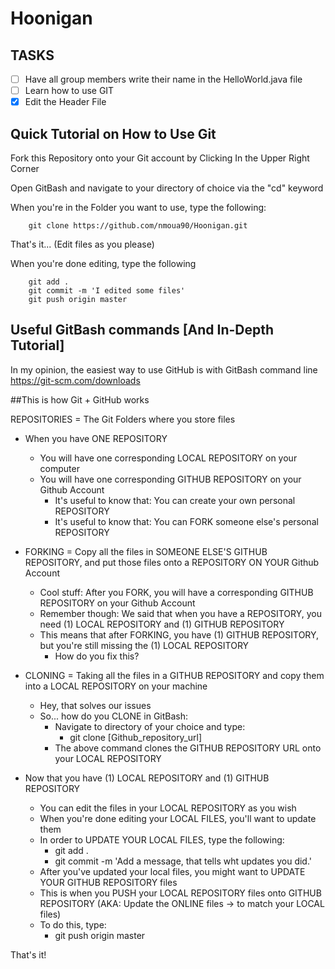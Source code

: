 # Hoonigan 

TASKS
----------
- [ ] Have all group members write their name in the HelloWorld.java file
- [ ] Learn how to use GIT
- [x] Edit the Header File 

Quick Tutorial on How to Use Git 
------------------------------------
Fork this Repository onto your Git account by Clicking In the Upper Right Corner
	
Open GitBash and navigate to your directory of choice via the "cd" keyword
	
When you're in the Folder you want to use, type the following:

		git clone https://github.com/nmoua90/Hoonigan.git
	
That's it... (Edit files as you please)
	
When you're done editing, type the following

		git add .
		git commit -m 'I edited some files'
		git push origin master
	
	
## Useful GitBash commands [And In-Depth Tutorial] ##
In my opinion, the easiest way to use GitHub is with GitBash command line
		https://git-scm.com/downloads
		
##This is how Git + GitHub works
	
REPOSITORIES = The Git Folders where you store files
* When you have ONE REPOSITORY
	* You will have one corresponding LOCAL REPOSITORY on your computer
	* You will have one corresponding GITHUB REPOSITORY on your Github Account
		* It's useful to know that: You can create your own personal REPOSITORY 
		* It's useful to know that: You can FORK someone else's personal REPOSITORY
	
* FORKING = Copy all the files in SOMEONE ELSE'S GITHUB REPOSITORY, and put those files onto a REPOSITORY ON YOUR Github Account
	* Cool stuff: After you FORK, you will have a corresponding GITHUB REPOSITORY on your Github Account
	* Remember though: We said that when you have a REPOSITORY, you need (1) LOCAL REPOSITORY and (1) GITHUB REPOSITORY
	* This means that after FORKING, you have (1) GITHUB REPOSITORY, but you're still missing the (1) LOCAL REPOSITORY
		* How do you fix this?
	
* CLONING = Taking all the files in a GITHUB REPOSITORY and copy them into a LOCAL REPOSITORY on your machine
	* Hey, that solves our issues
	* So... how do you CLONE in GitBash:
		* Navigate to directory of your choice and type:
			* git clone [Github_repository_url]
		* The above command clones the GITHUB REPOSITORY URL onto your LOCAL REPOSITORY
	
* Now that you have (1) LOCAL REPOSITORY and (1) GITHUB REPOSITORY
	* You can edit the files in your LOCAL REPOSITORY as you wish
	* When you're done editing your LOCAL FILES, you'll want to update them
	* In order to UPDATE YOUR LOCAL FILES, type the following:
		* git add .
		* git commit -m 'Add a message, that tells wht updates you did.'
	* After you've updated your local files, you might want to UPDATE YOUR GITHUB REPOSITORY files
	* This is when you PUSH your LOCAL REPOSITORY files onto GITHUB REPOSITORY (AKA: Update the ONLINE files -> to match your LOCAL files)
	* To do this, type:
		* git push origin master
	
That's it!